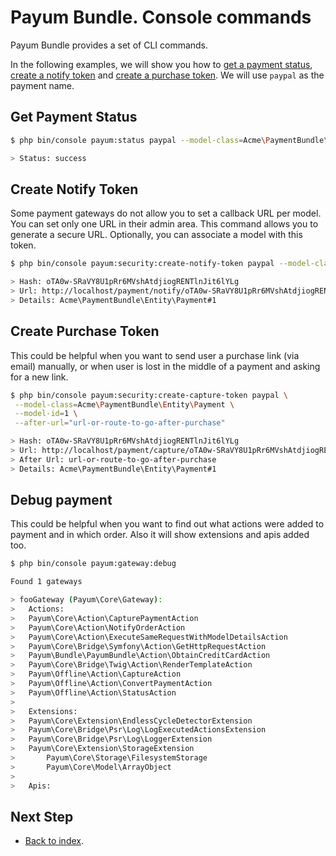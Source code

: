 # Payum Bundle. Console commands

Payum Bundle provides a set of CLI commands.

In the following examples, we will show you how to [get a payment status](#get-payment-status), [create a notify token](#create-notify-token) and [create a purchase token](#create-purchase-token). We will use `paypal` as the payment name.

## Get Payment Status

```bash
$ php bin/console payum:status paypal --model-class=Acme\PaymentBundle\Entity\Payment --model-id=1

> Status: success
```

## Create Notify Token

Some payment gateways do not allow you to set a callback URL per model. You can set only one URL in their admin area.
This command allows you to generate a secure URL. Optionally, you can associate a model with this token.

```bash
$ php bin/console payum:security:create-notify-token paypal --model-class=Acme\PaymentBundle\Entity\Payment --model-id=1

> Hash: oTA0w-SRaVY8U1pRr6MVshAtdjiogRENTlnJit6lYLg
> Url: http://localhost/payment/notify/oTA0w-SRaVY8U1pRr6MVshAtdjiogRENTlnJit6lYLg
> Details: Acme\PaymentBundle\Entity\Payment#1
```

## Create Purchase Token

This could be helpful when you want to send user a purchase link (via email) manually, or when user is lost in the middle of a payment and asking for a new link.

```bash
$ php bin/console payum:security:create-capture-token paypal \
 --model-class=Acme\PaymentBundle\Entity\Payment \
 --model-id=1 \
 --after-url="url-or-route-to-go-after-purchase"

> Hash: oTA0w-SRaVY8U1pRr6MVshAtdjiogRENTlnJit6lYLg
> Url: http://localhost/payment/capture/oTA0w-SRaVY8U1pRr6MVshAtdjiogRENTlnJit6lYLg
> After Url: url-or-route-to-go-after-purchase
> Details: Acme\PaymentBundle\Entity\Payment#1
```

## Debug payment

This could be helpful when you want to find out what actions were added to payment and in which order. 
Also it will show extensions and apis added too.  

```bash
$ php bin/console payum:gateway:debug

Found 1 gateways

> fooGateway (Payum\Core\Gateway):
>	Actions:
>	Payum\Core\Action\CapturePaymentAction
>	Payum\Core\Action\NotifyOrderAction
>	Payum\Core\Action\ExecuteSameRequestWithModelDetailsAction
>	Payum\Core\Bridge\Symfony\Action\GetHttpRequestAction
>	Payum\Bundle\PayumBundle\Action\ObtainCreditCardAction
>	Payum\Core\Bridge\Twig\Action\RenderTemplateAction
>	Payum\Offline\Action\CaptureAction
>	Payum\Offline\Action\ConvertPaymentAction
>	Payum\Offline\Action\StatusAction
>
>	Extensions:
>	Payum\Core\Extension\EndlessCycleDetectorExtension
>	Payum\Core\Bridge\Psr\Log\LogExecutedActionsExtension
>	Payum\Core\Bridge\Psr\Log\LoggerExtension
>	Payum\Core\Extension\StorageExtension
>		Payum\Core\Storage\FilesystemStorage
>		Payum\Core\Model\ArrayObject
>
>	Apis:
```

## Next Step

* [Back to index](../index.md).
